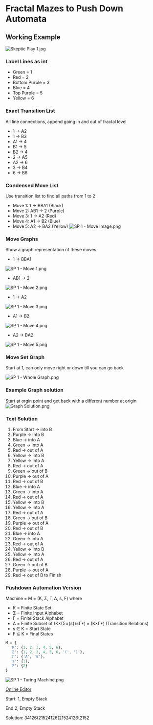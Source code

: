 # Fractal Mazes to Push Down Automata

## Working Example

![Skeptic Play 1.jpg](Skeptic_Play_1.jpg)

### Label Lines as int
- Green = 1
- Red = 2
- Bottom Purple = 3
- Blue = 4
- Top Purple = 5
- Yellow = 6
### Exact Transition List  
All line connections, append going in and out of fractal level
- 1 → A2
- 1 → B3
- A1 → 4
- B1 → 5
- B2 → 4
- 2 → A5
- A2 → 6
- 3 → B4
- 6 → B6
### Condensed Move List 
Use transition list to find all paths from 1 to 2
- Move 1: 1 → BBA1 (Black)
- Move 2: AB1 → 2 (Purple)
- Move 3: 1 → A2 (Red)
- Move 4: A1 → B2 (Blue)
- Move 5: A2 → BA2 (Yellow)
![SP 1 - Move Image.png](SP_1_-_Actions.jpg)
### Move Graphs
Show a graph representation of these moves
  - 1 → BBA1

  ![SP 1 - Move 1.png](SP_1_-_M1.png)
  - AB1 → 2

  ![SP 1 - Move 2.png](SP_1_-_M2.png)
  - 1 → A2
  
  ![SP 1 - Move 3.png](SP_1_-_M3.png)
  - A1 → B2
  
  ![SP 1 - Move 4.png](SP_1_-_M4.png)
  - A2 → BA2

  ![SP 1 - Move 5.png](SP_1_-_M5.png)
    
### Move Set Graph
Start at 1, can only move right or down till you can go back

![SP 1 - Whole Graph.png](SP_1_-_Whole_Graph.png)

### Example Graph solution
Start at orgin point and get back with a different number at origin
![Graph Solution.png](Graph_Solution.png)
    
### Text Solution
1. From Start → into B
2. Purple → into B
3. Blue → into A
4. Green → into A
5. Red → out of A
6. Yellow → into B
7. Yellow → into A
8. Red → out of A
9. Green → out of B
10. Purple → out of A
11. Red → out of B
12. Blue → into A
13. Green → into A
14. Red → out of A
15. Yellow → into B
16. Yellow → into A
17. Red → out of A
18. Green → out of B
19. Purple → out of A
20. Red → out of B
21. Blue → into A
22. Green → into A
23. Red → out of A
24. Yellow → into B
25. Yellow → into A
26. Red → out of A
27. Green → out of B
28. Purple → out of A
29. Red → out of B to Finish
### Pushdown Automation Version 
Machine = M = (K, Σ, Γ, Δ, s, F) where
  
- K = Finite State Set
- Σ = Finite Input Alphabet
- Γ = Finite Stack Alphabet
- Δ = Finite Subset of (K×(Σ∪{ε})×Γ*) × (K×Γ*) (Transition Relations)
- s ∈ K = Start State
- F ⊆ K = Final States 
```python
M = {
  'K': {1, 2, 3, 4, 5, 6},
  'Σ': {1, 2, 3, 4, 5, 6, '(', ')'},
  'Γ': {'A', 'B'},
  's': {1},
  'F': {2}
}  
```
![SP 1 - Turing Machine.png](SP_1_-_Turing_Machine.png)

[Online Editor](https://cs.odu.edu/~zeil/automat/automat.cgi?saved=1&saved=1&lang=eyJzcGVjaWZpY2F0aW9uIjoiYXV0b21hdG9uUERBIiwiY3JlYXRlZEJ5IjoiQW5vbnltb3VzIiwicHJvYmxlbUlEIjoiIiwidW5sb2NrxgxzdGF0ZXMiOlt7ImxhYmVsIjoiMSIsImluaXRpYWwiOnRydWUsImZpbsQNZmFsc2UsIngiOjIyLCJ5Ijo0NTZ9LMo6Msw6xy3HO8ZIeCI6NDc1xTsyODLMOzPaO8p2MTHGPDgwzDs03zvFOzI2OMZ3MTPMPDXfPMU8MzkwxTw0NTfMPDbfPMU8NTMzxTwxNjd9XSwidHJhbnNp5AG%2B5gF0ZnJvbecBc3Rv5wEHyGAzLEAvQiLEcscmxB3FJsQvyCYxLEIvQMwmyUzkAY7IJjIsQC9BzCbEHdNMQddM5AEoyCY10HLEHdNM7wC%2ByUzkAbDIJjTQcsQd1Uz2AL7uAJjPJukAmO4BCs9yyUzuAJjvAOTpAJjOTO8A5MlM5AIcyCY20HLEHdVM7QC%2BySbMTCjEclxuKfAAn%2BkCG%2B4Axe8An%2BkAxe4CZ8VMXX0%3D&saved=1)
    
Start: 1, Empty Stack

End 2, Empty Stack
    
Solution: 34126(21524126(21524126(2152